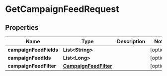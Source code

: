 

# GetCampaignFeedRequest


## Properties

Name | Type | Description | Notes
------------ | ------------- | ------------- | -------------
**campaignFeedFields** | **List&lt;String&gt;** |  |  [optional]
**campaignFeedIds** | **List&lt;Long&gt;** |  |  [optional]
**campaignFeedFilter** | [**CampaignFeedFilter**](CampaignFeedFilter.md) |  |  [optional]



